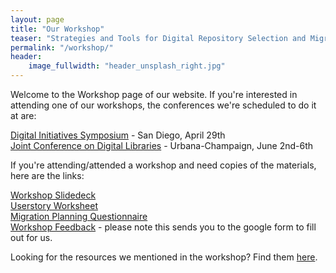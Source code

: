 ```yaml
---
layout: page
title: "Our Workshop"
teaser: "Strategies and Tools for Digital Repository Selection and Migration"
permalink: "/workshop/"
header:
    image_fullwidth: "header_unsplash_right.jpg"
---
```

Welcome to the Workshop page of our website.  If you're interested in attending one of our workshops, the conferences we're scheduled to do it at are: 

[Digital Initiatives Symposium](https://digital.sandiego.edu/symposium/2019/) - San Diego, April 29th<br>
[Joint Conference on Digital Libraries](https://2019.jcdl.org/) - Urbana-Champaign, June 2nd-6th


If you're attending/attended a workshop and need copies of the materials, here are the links:  

[Workshop Slidedeck](https://bridge2hyku.github.io/images/DIS-workshop.pdf)<br>
[Userstory Worksheet](https://bridge2hyku.github.io/images/userstory-worksheet.pdf)<br>
[Migration Planning Questionnaire](https://bridge2hyku.github.io/images/migration-planning-questionnaire.pdf)<br>
[Workshop Feedback](https://forms.gle/8tuKJeDCBUUxWr3m9) - please note this sends you to the google form to fill out for us. 

Looking for the resources we mentioned in the workshop? Find them [here](http://bit.ly/migration-articles).


